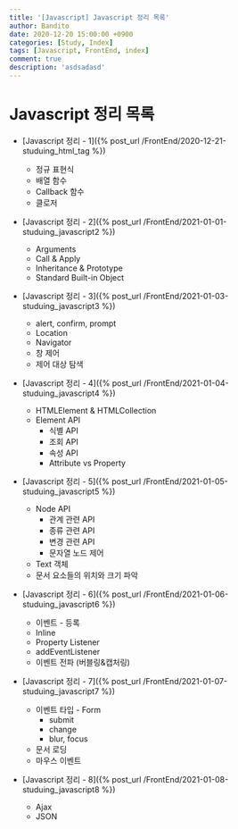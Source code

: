 ```yaml
---
title: '[Javascript] Javascript 정리 목록'
author: Bandito
date: 2020-12-20 15:00:00 +0900
categories: [Study, Index]
tags: [Javascript, FrontEnd, index]
comment: true
description: 'asdsadasd'
---
```


# Javascript 정리 목록 

+ [Javascript 정리 - 1]({% post_url /FrontEnd/2020-12-21-studuing_html_tag %})
    - 정규 표현식
    - 배열 함수
    - Callback 함수
    - 클로저

+ [Javascript 정리 - 2]({% post_url /FrontEnd/2021-01-01-studuing_javascript2 %})
    - Arguments
    - Call & Apply
    - Inheritance & Prototype
    - Standard Built-in Object

+ [Javascript 정리 - 3]({% post_url /FrontEnd/2021-01-03-studuing_javascript3 %})
    - alert, confirm, prompt
    - Location
    - Navigator
    - 창 제어
    - 제어 대상 탐색

+ [Javascript 정리 - 4]({% post_url /FrontEnd/2021-01-04-studuing_javascript4 %})
    - HTMLElement & HTMLCollection
    - Element API
        + 식별 API
        + 조회 API
        + 속성 API
        + Attribute vs Property

+ [Javascript 정리 - 5]({% post_url /FrontEnd/2021-01-05-studuing_javascript5 %})
    - Node API
        + 관계 관련 API
        + 종류 관련 API
        + 변경 관련 API
        + 문자열 노드 제어
    - Text 객체
    - 문서 요소들의 위치와 크기 파악

+ [Javascript 정리 - 6]({% post_url /FrontEnd/2021-01-06-studuing_javascript6 %})
    - 이벤트 - 등록
    - Inline
    - Property Listener
    - addEventListener
    - 이벤트 전파 (버블링&캡처링)
+ [Javascript 정리 - 7]({% post_url /FrontEnd/2021-01-07-studuing_javascript7 %})   
    - 이벤트 타입 - Form
        + submit
        + change
        + blur, focus
    - 문서 로딩
    - 마우스 이벤트 
+ [Javascript 정리 - 8]({% post_url /FrontEnd/2021-01-08-studuing_javascript8 %})   
    - Ajax
    - JSON